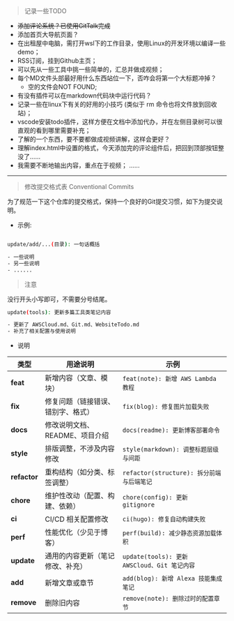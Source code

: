 > 记录一些TODO

- ~~添加评论系统？已使用GitTalk完成~~ 
- 添加首页大导航页面？
- 在出租屋中电脑，需打开wsl下的工作目录，使用Linux的开发环境以编译一些demo；
- RSS订阅，挂到Github主页；
- 可以先从一些工具中挑一些简单的，汇总并做成视频；
- 每个MD文件头部最好用什么东西站位一下，否咋会将第一个大标题冲掉？
    - 空的文件会NOT FOUND;
- 有没有插件可以在markdown代码块中运行代码？
- 记录一些在linux下有关的好用的小技巧 (类似于 rm 命令也将文件放到回收站)；
- vscode安装todo插件，这样方便在文档中添加代办，并在左侧目录树可以很直观的看到哪里需要补充；
- 了解的一个东西，要不要都做成视频讲解，这样会更好？
- 理解index.html中设置的格式，今天添加完的评论组件后，把回到顶部按钮整没了......
- 我需要不断地输出内容，重点在于视频；
......
---

> 修改提交格式表 Conventional Commits

为了规范一下这个仓库的提交格式，保持一个良好的Git提交习惯，如下为提交说明。

- 示例:
  
```bash

update/add/...(目录): 一句话概括

- 一些说明
- 另一些说明
- ......
```

> 注意

没行开头小写即可，不需要分号结尾。

```bash
update(tools): 更新多篇工具类笔记内容

- 更新了 AWSCloud.md、Git.md、WebsiteTodo.md
- 补充了相关配置与使用说明

```

- 说明

| 类型 | 用途说明 | 示例 |
|------|-----------|------|
| **feat** | 新增内容（文章、模块） | `feat(note): 新增 AWS Lambda 教程` |
| **fix** | 修复问题（链接错误、错别字、格式） | `fix(blog): 修复图片加载失败` |
| **docs** | 修改说明文档、README、项目介绍 | `docs(readme): 更新博客部署命令` |
| **style** | 排版调整，不涉及内容修改 | `style(markdown): 调整标题层级与间距` |
| **refactor** | 重构结构（如分类、标签调整） | `refactor(structure): 拆分前端与后端笔记` |
| **chore** | 维护性改动（配置、构建、依赖） | `chore(config): 更新 gitignore` |
| **ci** | CI/CD 相关配置修改 | `ci(hugo): 修复自动构建失败` |
| **perf** | 性能优化（少见于博客） | `perf(build): 减少静态资源加载体积` |
| **update** | 通用的内容更新（笔记修改、补充） | `update(tools): 更新 AWSCloud、Git 笔记内容` |
| **add** | 新增文章或章节 | `add(blog): 新增 Alexa 技能集成笔记` |
| **remove** | 删除旧内容 | `remove(note): 删除过时的配置章节` |

